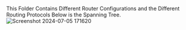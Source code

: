 This Folder Contains Different Router Configurations and the Different Routing Protocols
Below is the Spanning Tree.
![Screenshot 2024-07-05 171620](https://github.com/roggersanguzu/Router-Configurations-And-Security-Implementations/assets/141458053/5458fea5-2963-47cd-b0b2-d7e8b89d0137)

